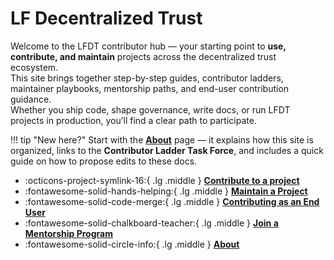 [//]: # (SPDX-License-Identifier: CC-BY-4.0)

# LF Decentralized Trust

Welcome to the LFDT contributor hub — your starting point to **use, contribute, and maintain** projects across the decentralized trust ecosystem.  
This site brings together step-by-step guides, contributor ladders, maintainer playbooks, mentorship paths, and end-user contribution guidance.  
Whether you ship code, shape governance, write docs, or run LFDT projects in production, you’ll find a clear path to participate.

!!! tip "New here?"
    Start with the **[About](./about.md)** page — it explains how this site is organized, links to the **Contributor Ladder Task Force**, and includes a quick guide on how to propose edits to these docs.

<div class="grid cards" markdown>

- :octicons-project-symlink-16:{ .lg .middle } __[Contribute to a project](./contribute/index.md)__
- :fontawesome-solid-hands-helping:{ .lg .middle } __[Maintain a Project](./maintain/index.md)__
- :fontawesome-solid-code-merge:{ .lg .middle } __[Contributing as an End User](./contribute/end-users.md)__
- :fontawesome-solid-chalkboard-teacher:{ .lg .middle } __[Join a Mentorship Program](./mentorship/index.md)__
- :fontawesome-solid-circle-info:{ .lg .middle } __[About](./about.md)__

</div>

